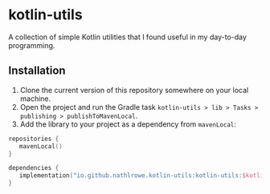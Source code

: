 # kotlin-utils

A collection of simple Kotlin utilities that I found useful in my day-to-day programming.

## Installation

1. Clone the current version of this repository somewhere on your local machine.
2. Open the project and run the Gradle task `kotlin-utils > lib > Tasks > publishing > publishToMavenLocal`.
3. Add the library to your project as a dependency from `mavenLocal`:

```kotlin
repositories {
   mavenLocal()
}

dependencies {
   implementation("io.github.nathlrowe.kotlin-utils:kotlin-utils:$kotlin_utils_version")
}
```
